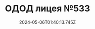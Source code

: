 ---
title: ОДОД лицея №533
date: '2024-05-06T01:40:13.745Z'
draft: false
description: >-

image: "/images/ban astro.jpg"
imageSmall: "/images/area of ​​activity/club.png"
isCard: false
---